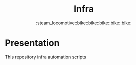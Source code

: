 <h1 align="center">Infra</h1>
<div align="center">
  :steam_locomotive::bike::bike::bike::bike::bike:
</div>

# Presentation 



This repository
infra automation scripts
